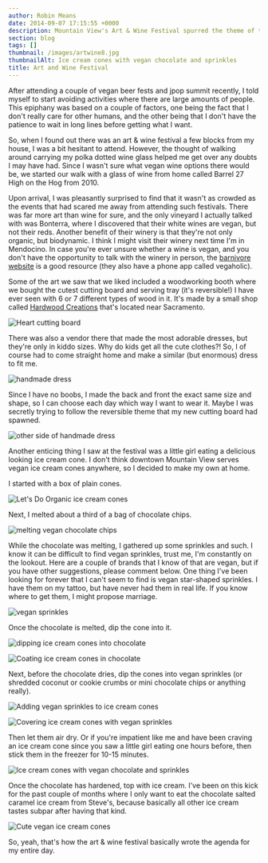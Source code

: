 ```yaml
---
author: Robin Means
date: 2014-09-07 17:15:55 +0000
description: Mountain View's Art & Wine Festival spurred the theme of the day
section: blog
tags: []
thumbnail: /images/artwine8.jpg
thumbnailAlt: Ice cream cones with vegan chocolate and sprinkles
title: Art and Wine Festival
---
```


After attending a couple of vegan beer fests and jpop summit recently, I told myself to start avoiding activities where there are large amounts of people. This epiphany was based on a couple of factors, one being the fact that I don't really care for other humans, and the other being that I don't have the patience to wait in long lines before getting what I want.

So, when I found out there was an art & wine festival a few blocks from my house, I was a bit hesitant to attend. However, the thought of walking around carrying my polka dotted wine glass helped me get over any doubts I may have had. Since I wasn't sure what vegan wine options there would be, we started our walk with a glass of wine from home called Barrel 27 High on the Hog from 2010.

Upon arrival, I was pleasantly surprised to find that it wasn't as crowded as the events that had scared me away from attending such festivals. There was far more art than wine for sure, and the only vineyard I actually talked with was Bonterra, where I discovered that their white wines are vegan, but not their reds. Another benefit of their winery is that they're not only organic, but biodynamic. I think I might visit their winery next time I'm in Mendocino. In case you're ever unsure whether a wine is vegan, and you don't have the opportunity to talk with the winery in person, the&nbsp;[barnivore website](http://www.barnivore.com/wine) is a good resource (they also have a phone app called vegaholic).

Some of the art we saw that we liked included a woodworking booth where we bought the cutest cutting board and serving tray (it's reversible!) I have ever seen with 6 or 7 different types of wood in it. It's made by a small shop called [Hardwood Creations](http://davidlevycreations.com/)&nbsp;that's located near Sacramento.

![Heart cutting board](/images/photo-2.jpg)

There was also a vendor there that made the most adorable dresses, but they're only in kiddo sizes. Why do kids get all the cute clothes?! So, I of course had to come straight home and make a similar (but enormous) dress to fit me.

![handmade dress](/images/artwine10.jpg)

Since I have no boobs, I made the back and front the exact same size and shape, so I can choose each day which way I want to wear it. Maybe I was secretly trying to follow the reversible theme that my new cutting board had spawned.

![other side of handmade dress](/images/artwine11.jpg)

Another enticing thing I saw at the festival was a little girl eating a delicious looking ice cream cone. I don't think downtown Mountain View serves vegan ice cream cones anywhere, so I decided to make my own at home.

I started with a box of plain cones.

![Let's Do Organic ice cream cones](/images/artwine1.jpg)

Next, I melted about a third of a bag of chocolate chips.

![melting vegan chocolate chips](/images/artwine2.jpg)

While the chocolate was melting, I gathered up some sprinkles and such. I know it can be difficult to find vegan sprinkles, trust me, I'm constantly on the lookout. Here are a couple of brands that I know of that are vegan, but if you have other suggestions, please comment below. One thing I've been looking for forever that I can't seem to find is vegan star-shaped sprinkles. I have them on my tattoo, but have never had them in real life. If you know where to get them, I might propose marriage.

![vegan sprinkles](/images/artwine3.jpg)

Once the chocolate is melted, dip the cone into it.

![dipping ice cream cones into chocolate](/images/artwine4.jpg)

![Coating ice cream cones in chocolate](/images/artwine5.jpg)

Next, before the chocolate dries, dip the cones into vegan sprinkles (or shredded coconut or cookie crumbs or mini chocolate chips or anything really).

![Adding vegan sprinkles to ice cream cones](/images/artwine6.jpg)

![Covering ice cream cones with vegan sprinkles](/images/artwine7.jpg)

Then let them air dry. Or if you're impatient like me and have been craving an ice cream cone since you saw a little girl eating one hours before, then stick them in the freezer for 10-15 minutes.

![Ice cream cones with vegan chocolate and sprinkles](/images/artwine8.jpg)

Once the chocolate has hardened, top with ice cream. I've been on this kick for the past couple of months where I only want to eat the chocolate salted caramel ice cream from Steve's, because basically all other ice cream tastes subpar after having that kind.

![Cute vegan ice cream cones](/images/artwine9.jpg)

So, yeah, that's how the art & wine festival basically wrote the agenda for my entire day.

